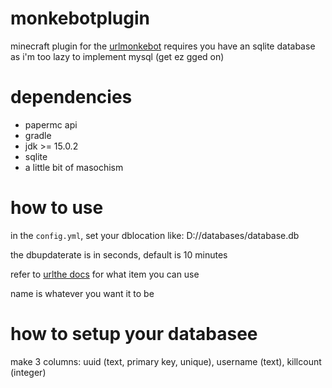 # monkebotplugin
minecraft plugin for the [urlmonkebot]("https://github.com/mrsherobrine/monkebot")
requires you have an sqlite database as i'm too lazy to implement mysql (get ez gged on)

# dependencies
* papermc api
* gradle 
* jdk >= 15.0.2
* sqlite
* a little bit of masochism

# how to use
in the ``config.yml``, set your dblocation like: D://databases/database.db

the dbupdaterate is in seconds, default is 10 minutes

refer to [urlthe docs](https://papermc.io/javadocs/paper/1.16/org/bukkit/Material.html) for what item you can use

name is whatever you want it to be

# how to setup your databasee
make 3 columns: uuid (text, primary key, unique), username (text), killcount (integer)
